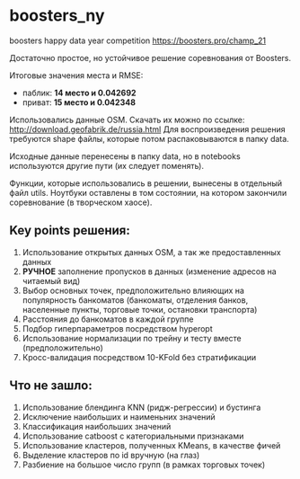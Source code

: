 # boosters_ny
boosters happy data year competition https://boosters.pro/champ_21

Достаточно простое, но устойчивое решение соревнования от Boosters.

Итоговые значения места и RMSE:
- паблик: __14 место и 0.042692__
- приват: __15 место и 0.042348__

Использовались данные OSM. Скачать их можно по ссылке: http://download.geofabrik.de/russia.html
Для воспроизведения решения требуются shape файлы, которые потом распаковываются в папку data.

Исходные данные перенесены в папку data, но в notebooks используются другие пути (их следует поменять).

Функции, которые использовались в решении, вынесены в отдельный файл utils.
Ноутбуки оставлены в том состоянии, на котором закончили соревнование (в творческом хаосе).

## Key points решения:
1. Использование открытых данных OSM, а так же предоставленных данных
2. __РУЧНОЕ__ заполнение пропусков в данных (изменение адресов на читаемый вид)
3. Выбор основных точек, предположительно влияющих на популярность банкоматов
  (банкоматы, отделения банков, населенные пункты, торговые точки, остановки транспорта)
4. Расстояния до банкоматов в каждой группе
5. Подбор гиперпараметров посредством hyperopt
6. Использование нормализации по трейну и тесту вместе (предположительно)
7. Кросс-валидация посредством 10-KFold без стратификации

## Что не зашло:
1. Использование блендинга KNN (ридж-регрессии) и бустинга
2. Исключение наибольших и наименьних значений
3. Классификация наибольших значений
4. Использование catboost с категориальными признаками
5. Использование кластеров, полученных KMeans, в качестве фичей
6. Выделение кластеров по id вручную (на глаз)
7. Разбиение на большое число групп (в рамках торговых точек)
